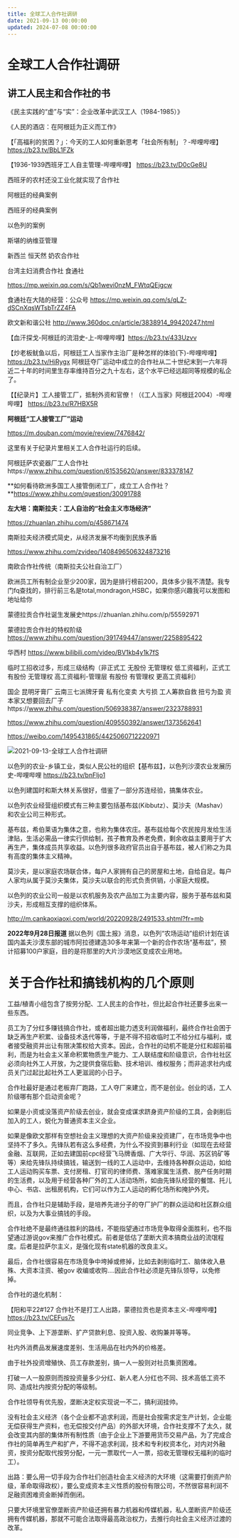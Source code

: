 ```yaml
---
title: 全球工人合作社调研
date: 2021-09-13 00:00:00
updated: 2024-07-08 00:00:00
---
```


# 全球工人合作社调研

## 讲工人民主和合作社的书

《民主实践的“虚”与“实”：企业改革中武汉工人（1984-1985）》

《人民的酒店：在阿根廷为正义而工作》

【「高福利的贫困？」：今天的工人如何重新思考「社会所有制」？-哔哩哔哩】 https://b23.tv/BbL1FZk

【1936-1939西班牙工人自主管理-哔哩哔哩】 https://b23.tv/D0cGe8U

西班牙的农村还没工业化就实现了合作社

阿根廷的经典案例

西班牙的经典案例

以色列的案例

斯堪的纳维亚管理

新西兰 恒天然 奶农合作社

台湾主妇消费合作社 食通社

https://mp.weixin.qq.com/s/Qb1wevi0nzM_FWtqQEjgcw

食通社在大陆的经营：公众号 https://mp.weixin.qq.com/s/qLZ-dSCnXqsWTsbTrZZ4FA

欧文新和谐公社 http://www.360doc.cn/article/3838914_99420247.html

【血汗探戈-阿根廷的流泪史-上-哔哩哔哩】https://b23.tv/433Uzvv

【炒老板鱿鱼以后，阿根廷工人当家作主治厂是种怎样的体验(下)-哔哩哔哩】https://b23.tv/HiRygx 阿根廷夺厂运动中成立的合作社从二十世纪末到一六年将近二十年的时间里生存率维持百分之九十左右，这个水平已经远超同等规模的私企了。

【【纪录片】工人接管工厂，抵制外资和官僚！（《工人当家》阿根廷2004）-哔哩哔哩】 https://b23.tv/R7HBX5R

**阿根廷“工人接管工厂”运动**

https://m.douban.com/movie/review/7476842/

这里有关于纪录片里相关工人合作社运行的后续。

阿根廷萨农瓷器厂工人合作社https://www.zhihu.com/question/61535620/answer/833378147

**如何看待欧洲多国工人接管倒闭工厂，成立工人合作社？**https://www.zhihu.com/question/30091788

**左大培：南斯拉夫：工人自治的“社会主义市场经济”**

https://zhuanlan.zhihu.com/p/458671474

南斯拉夫经济模式简史，从经济发展不均衡到民族矛盾

https://www.zhihu.com/zvideo/1408496506324873216

南欧合作社传统（南斯拉夫公社自治工厂）

欧洲员工所有制企业至少200家，因为是排行榜前200，具体多少我不清楚。我专门fq查找的，排行前三名是total,mondragon,HSBC，如果你感兴趣我可以发图和地址给你

蒙德拉贡合作社诞生发展史https://zhuanlan.zhihu.com/p/55592971

蒙德拉贡合作社的特权阶级 https://www.zhihu.com/question/391749447/answer/2258895422

华西村 https://www.bilibili.com/video/BV1kb4y1k7fS

临时工招收过多，形成三级结构（非正式工 无股份 无管理权 低工资福利，正式工 有股份 无管理权 高工资福利-管理层  有股份 有管理权 更高工资福利）

国企 昆明牙膏厂 云南三七派牌牙膏 私有化变卖 大亏损 工人筹款自救 扭亏为盈 资本家又想要回去厂子https://www.zhihu.com/question/506938387/answer/2323788931

https://www.zhihu.com/question/409550392/answer/1373562641

https://weibo.com/1495431865/4425060712220971

![2021-09-13-全球工人合作社调研](assets/2021-09-13-全球工人合作社调研.jpeg)

以色列的农业-乡镇工业，类似人民公社的组织【基布兹】，以色列沙漠农业发展历史-哔哩哔哩 https://b23.tv/bnFljo1

以色列建国时和斯大林关系很好，借鉴了一部分苏连经验，搞集体农业。

以色列农业经营组织模式有三种主要包括基布兹(Kibbutz）、莫沙夫（Mashav） 和农业公司三种形式。

基布兹，希伯莱语为集体之意，也称为集体农庄。基布兹给每个农民按月发给生活津贴，生活必需品一律实行供给制，孩子教育及养老免费，剩余收益主要用于扩大再生产，集体成员共享收益。以色列很多政府官员出自于基布兹，被人们称之为具有高度的集体主义精神。

莫沙夫，是以家庭农场联合体，每户人家拥有自己的房屋和土地，自给自足。每户人家均从属于莫沙夫集体，莫沙夫以联合的形式负责供销，小家庭大规模。

以色列的农业公司一般是以农机服务及农产品加工为主要内容，服务于基布兹和莫沙夫，形成相互支撑的组织体系。

http://m.cankaoxiaoxi.com/world/20220928/2491533.shtml?fr=mb

**2022年9月28日报道** 据以色列《国土报》消息，以色列“农场运动”组织计划在该国内盖夫沙漠东部的城市阿拉德建造30多年来第一个新的合作农场“基布兹”，预计招募100户家庭，目的是将那里的大片沙漠地区变成农业用地。

# 关于合作社和搞钱机构的几个原则

工益/植青小组包含了按劳分配、工人民主的合作社，但比起合作社还要多出来一些东西。

员工为了分红多赚钱搞合作社，或者超出能力透支利润做福利，最终合作社会困于缺乏再生产积累、设备技术迭代等等，于是不得不招收临时工不给分红与福利，或者接受融资并出让有限决策权给大资本。因此，合作社的动机不能是分红和超前福利，而是为社会主义革命积累物质生产能力、工人联结度和阶级意识，合作社社区必须向社外工人开放，为之提供食宿后勤、技术培训、维权服务；而非追求社内成员关门过起比起社外工人更滋润的小日子。

合作社最好是通过老板弃厂跑路，工人夺厂来建立，而不是创业。创业的话，工人阶级哪有那个启动资金呢？

如果是小资或没落资产阶级去创业，就会变成谋求跻身资产阶级的工具，会剥削后加入的工人，蜕化为普通资本主义企业。

如果是像欧文那样有空想社会主义理想的大资产阶级来投资建厂，在市场竞争中也坚持不了多久。先锋队若有这么多经费，为什么不投资到暴利行业（如现在去经营金融、互联网，正如去建国前cpc经营飞马牌香烟、广大华行、华润、苏区钨矿等等）来给先锋队持续搞钱，输送到一线的工人运动中，去维持各种群众运动，如给工人运动购买车票、支付房租、打官司的律师费、落难家属生活费、脱产任务时期的生活费，以及用于经营各种厂外的工人活动场所，如由先锋队经营的餐馆、托儿中心、书店、出租房机构，它们可以作为工人运动的孵化场所和掩护外壳。

而且，合作社只是辅助手段，是培养先进分子的夺厂护厂的群众运动和社区群众组织，以及为大事业搞钱的手段。

合作社绝不是最终通往胜利的路线，不能指望通过市场竞争取得全面胜利，也不指望通过游说gον来推广合作社模式。前者是低估了垄断大资本搞商业战的流氓程度。后者是拉萨尔主义，是强化现有state机器的改良主义。

最后，合作社很容易在市场竞争中垮掉或修掉，比如去剥削临时工、脑体收入悬殊、大资本注资、被gον 收编或收购....因此合作社必须是先锋队领导，以免修掉。

合作社的退化机制：

【阳和平22#127 合作社不是打工人出路，蒙德拉贡也是资本主义-哔哩哔哩】 https://b23.tv/CEFus7c

同业竞争、上下游垄断、扩产贷款利息、投资入股、收购兼并等等。

社内外消费品发展速度差别、生活用品在社内外的价格差。

由于社外投资增殖快、员工存款差别，搞一人一股则对社员集资困难。

打破一人一股原则而按投资量多少分红、新人老人分红也不同、技术高低工资不同、造成社内按资分配的等级制。

合作社领导有优先股，垄断决定权实现说一不二，搞利润挂帅。

没有社会主义经济（各个企业都不追求利润，而是社会按需求定生产计划，企业能无偿获得生产资料，也无偿按交付产品）的外部大环境，合作社支撑不了太久，就会改变其内部的集体所有制性质（由于企业上下游要用货币交易产品，为了完成合作社的简单再生产和扩产，不得不追求利润，技术和专利权资本化，对内对外融资，按资分配取代按劳分配，一元一票取代一人一票，招收无管理权无福利的临时工）。

出路：要么用一切手段为合作社们创造社会主义经济的大环境（这需要打倒资产阶级，革命取得政权），要么变成资本主义性质的股份有限公司，不然很容易利润不足融资困难资金断掉而倒闭。

只要大环境里官僚垄断资产阶级还拥有暴力机器和传媒机器，私人垄断资产阶级还拥有传媒机器，那就不可能合法取得最高政治权力，去推行向社会主义经济过渡的改革。

